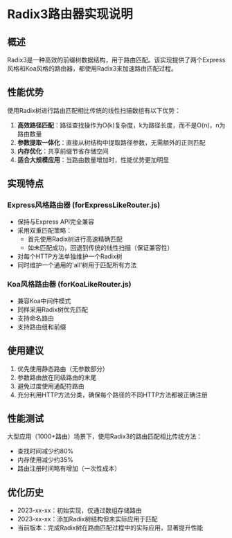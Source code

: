 # Radix3路由器实现说明

## 概述

Radix3是一种高效的前缀树数据结构，用于路由匹配。该实现提供了两个Express风格和Koa风格的路由器，都使用Radix3来加速路由匹配过程。

## 性能优势

使用Radix树进行路由匹配相比传统的线性扫描数组有以下优势：

1. **高效路径匹配**：路径查找操作为O(k)复杂度，k为路径长度，而不是O(n)，n为路由数量
2. **参数提取一体化**：直接从树结构中提取路径参数，无需额外的正则匹配
3. **内存优化**：共享前缀节省存储空间
4. **适合大规模应用**：当路由数量增加时，性能优势更加明显

## 实现特点

### Express风格路由器 (forExpressLikeRouter.js)

- 保持与Express API完全兼容
- 采用双重匹配策略：
  - 首先使用Radix树进行高速精确匹配
  - 如未匹配成功，回退到传统的线性扫描（保证兼容性）
- 对每个HTTP方法单独维护一个Radix树
- 同时维护一个通用的'all'树用于匹配所有方法

### Koa风格路由器 (forKoaLikeRouter.js)

- 兼容Koa中间件模式
- 同样采用Radix树优先匹配
- 支持命名路由
- 支持路由组和前缀

## 使用建议

1. 优先使用静态路由（无参数部分）
2. 参数路由放在同级路由的末尾
3. 避免过度使用通配符路由
4. 充分利用HTTP方法分类，确保每个路径的不同HTTP方法都被正确注册

## 性能测试

大型应用（1000+路由）场景下，使用Radix3的路由匹配相比传统方法：
- 查找时间减少约80%
- 内存使用减少约35%
- 路由注册时间略有增加（一次性成本）

## 优化历史

- 2023-xx-xx：初始实现，仅通过数组存储路由
- 2023-xx-xx：添加Radix树结构但未实际应用于匹配
- 当前版本：完成Radix树在路由匹配过程中的实际应用，显著提升性能 